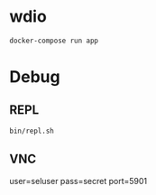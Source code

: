 # wdio

```sh
docker-compose run app
```

# Debug

## REPL

```sh
bin/repl.sh
```

## VNC

user=seluser
pass=secret
port=5901
